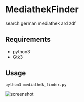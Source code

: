 # MediathekFinder
search german mediathek ard zdf

## Requirements
- python3
- Gtk3

## Usage
```python3 mediathek_finder.py```

![screenshot](https://github.com/Axel-Erfurt/MediathekFinder/blob/main/screenshot.png?raw=true)
